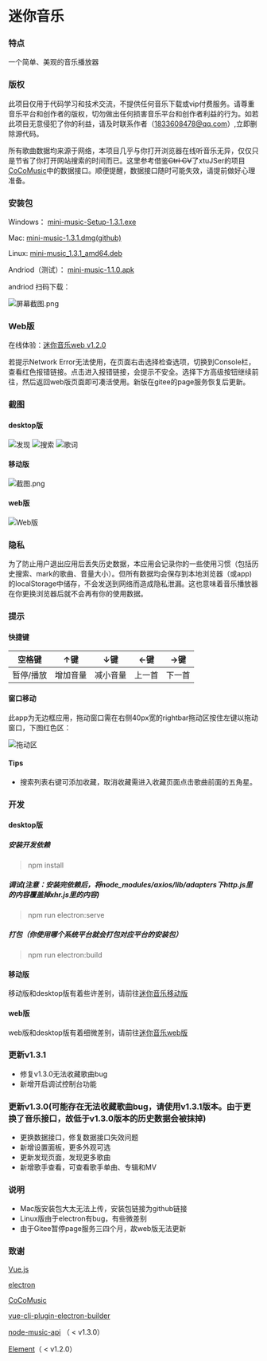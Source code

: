 # 迷你音乐

### 特点
一个简单、美观的音乐播放器

### 版权
此项目仅用于代码学习和技术交流，不提供任何音乐下载或vip付费服务。请尊重音乐平台和创作者的版权，切勿做出任何损害音乐平台和创作者利益的行为。如若此项目无意侵犯了你的利益，请及时联系作者（1833608478@qq.com）,立即删除源代码。

所有歌曲数据均来源于网络，本项目几乎与你打开浏览器在线听音乐无异，仅仅只是节省了你打开网站搜索的时间而已。这里参考借鉴~~Ctrl CV~~了xtuJSer的项目[CoCoMusic](https://github.com/xtuJSer/CoCoMusic)中的数据接口。顺便提醒，数据接口随时可能失效，请提前做好心理准备。

### 安装包
Windows：    [mini-music-Setup-1.3.1.exe](https://gitee.com/cgper/miniMusic/attach_files/712128/download/mini-music%20Setup%201.3.1.exe)

Mac:         [mini-music-1.3.1.dmg(github)](https://github.com/CGPer/miniMusic/releases/download/v1.3.1/mini-music-1.3.1.dmg)

Linux:       [mini-music_1.3.1_amd64.deb](https://gitee.com/cgper/miniMusic/attach_files/712145/download/mini-music_1.3.1_amd64.deb)

Andriod（测试）：    [mini-music-1.1.0.apk](https://gitee.com/cgper/mini-music-mobile/attach_files/530445/download/mini-music-1.1.0.apk)

andriod 扫码下载：

![](https://images.gitee.com/uploads/images/2020/1125/162724_4ad751f3_2020534.png "屏幕截图.png")

### Web版
在线体验：[迷你音乐web v1.2.0](http://cgper.gitee.io/mini-music-webpage)

若提示Network Error无法使用，在页面右击选择检查选项，切换到Console栏，查看红色报错链接。点击进入报错链接，会提示不安全。选择下方高级按钮继续前往，然后返回web版页面即可凑活使用。新版在gitee的page服务恢复后更新。

### 截图
#### desktop版
![发现](https://images.gitee.com/uploads/images/2021/0303/101905_096579b6_2020534.png "发现.png")
![搜索](https://images.gitee.com/uploads/images/2021/0303/101928_13aba41e_2020534.png "搜索.png")
![歌词](https://images.gitee.com/uploads/images/2021/0303/102003_85954301_2020534.png "歌词.png")
#### 移动版
![](https://images.gitee.com/uploads/images/2020/1125/161948_c0653461_2020534.png "截图.png")
#### web版
![Web版](https://images.gitee.com/uploads/images/2021/0303/102129_17894994_2020534.png "Web.png")

### 隐私
为了防止用户退出应用后丢失历史数据，本应用会记录你的一些使用习惯（包括历史搜索、mark的歌曲、音量大小）。但所有数据均会保存到本地浏览器（或app)的localStorage中储存，不会发送到网络而造成隐私泄漏。这也意味着音乐播放器在你更换浏览器后就不会再有你的使用数据。

### 提示

#### 快捷键
| 空格键   | ↑键  | ↓键 | ←键 | →键 |
|-------|------|-------|-------|--------|
| 暂停/播放 | 增加音量 | 减小音量  | 上一首   | 下一首    |

#### 窗口移动
此app为无边框应用，拖动窗口需在右侧40px宽的rightbar拖动区按住左键以拖动窗口，下图红色区：

![拖动区](https://images.gitee.com/uploads/images/2021/0303/102845_8be80e5b_2020534.png "拖动区.png")

#### Tips
- 搜索列表右键可添加收藏，取消收藏需进入收藏页面点击歌曲前面的五角星。

### 开发
#### desktop版
##### 安装开发依赖
> npm install
##### 调试(注意：安装完依赖后，将node_modules/axios/lib/adapters下http.js里的内容覆盖掉xhr.js里的内容)
> npm run electron:serve
##### 打包（你使用哪个系统平台就会打包对应平台的安装包）
> npm run electron:build
#### 移动版
移动版和desktop版有着些许差别，请前往[迷你音乐移动版](https://gitee.com/cgper/mini-music-mobile)
#### web版
web版和desktop版有着细微差别，请前往[迷你音乐web版](https://gitee.com/cgper/mini-music-webpage)

### 更新v1.3.1
- 修复v1.3.0无法收藏歌曲bug
- 新增开启调试控制台功能


### 更新v1.3.0(可能存在无法收藏歌曲bug，请使用v1.3.1版本。由于更换了音乐接口，故低于v1.3.0版本的历史数据会被抹掉)
- 更换数据接口，修复数据接口失效问题
- 新增设置面板，更多外观可选
- 更新发现页面，发现更多歌曲
- 新增歌手查看，可查看歌手单曲、专辑和MV

### 说明
- Mac版安装包大太无法上传，安装包链接为github链接
- Linux版由于electron有bug，有些微差别
- 由于Gitee暂停page服务三四个月，故web版无法更新

### 致谢
[Vue.js](https://cn.vuejs.org/)

[electron](https://www.electronjs.org/)

[CoCoMusic](https://github.com/xtuJSer/CoCoMusic)

[vue-cli-plugin-electron-builder](https://github.com/nklayman/vue-cli-plugin-electron-builder)

[node-music-api](https://github.com/lunhui1994/node-music-api) （ < v1.3.0）

[Element](https://element.eleme.cn/#/zh-CN)（ < v1.2.0）
